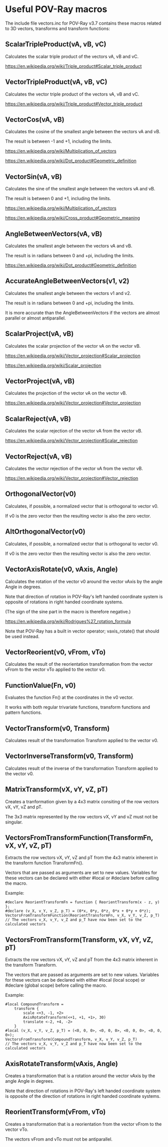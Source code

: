 # Useful POV-Ray macros

The include file vectors.inc for POV-Ray v3.7 contains these macros related to 3D vectors, transforms and transform functions:

## ScalarTripleProduct(vA, vB, vC)

Calculates the scalar triple product of the vectors vA, vB and vC.

https://en.wikipedia.org/wiki/Triple_product#Scalar_triple_product

## VectorTripleProduct(vA, vB, vC)

Calculates the vector triple product of the vectors vA, vB and vC.

https://en.wikipedia.org/wiki/Triple_product#Vector_triple_product

## VectorCos(vA, vB)

Calculates the cosine of the smallest angle between the vectors vA and vB.

The result is between -1 and +1, including the limits.

https://en.wikipedia.org/wiki/Multiplication_of_vectors

https://en.wikipedia.org/wiki/Dot_product#Geometric_definition

## VectorSin(vA, vB)

Calculates the sine of the smallest angle between the vectors vA and vB.

The result is between 0 and +1, including the limits.

https://en.wikipedia.org/wiki/Multiplication_of_vectors

https://en.wikipedia.org/wiki/Cross_product#Geometric_meaning

## AngleBetweenVectors(vA, vB)

Calculates the smallest angle between the vectors vA and vB.

The result is in radians between 0 and +pi, including the limits.

https://en.wikipedia.org/wiki/Dot_product#Geometric_definition

## AccurateAngleBetweenVectors(v1, v2)

Calculates the smallest angle between the vectors v1 and v2.

The result is in radians between 0 and +pi, including the limits.

It is more accurate than the AngleBetweenVectors if the vectors are almost parallel or almost antiparallel.

## ScalarProject(vA, vB)

Calculates the scalar projection of the vector vA on the vector vB.

https://en.wikipedia.org/wiki/Vector_projection#Scalar_projection

https://en.wikipedia.org/wiki/Scalar_projection

## VectorProject(vA, vB)

Calculates the projection of the vector vA on the vector vB.

https://en.wikipedia.org/wiki/Vector_projection#Vector_projection

## ScalarReject(vA, vB)

Calculates the scalar rejection of the vector vA from the vector vB.

https://en.wikipedia.org/wiki/Vector_projection#Scalar_rejection

## VectorReject(vA, vB)

Calculates the vector rejection of the vector vA from the vector vB.

https://en.wikipedia.org/wiki/Vector_projection#Vector_rejection

## OrthogonalVector(v0)

Calculates, if possible, a normalized vector that is orthogonal to vector v0.

If v0 is the zero vector then the resulting vector is also the zero vector.

## AltOrthogonalVector(v0)

Calculates, if possible, a normalized vector that is orthogonal to vector v0.

If v0 is the zero vector then the resulting vector is also the zero vector.

## VectorAxisRotate(v0, vAxis, Angle)

Calculates the rotation of the vector v0 around the vector vAxis by the angle Angle in degrees.

Note that direction of rotation in POV-Ray's left handed coordinate system is opposite of rotations in right handed coordinate systems.

(The sign of the sine part in the macro is therefore negative.)

https://en.wikipedia.org/wiki/Rodrigues%27_rotation_formula

Note that POV-Ray has a built in vector operator; vaxis_rotate() that should be used instead.

## VectorReorient(v0, vFrom, vTo)

Calculates the result of the reorientation transformation from the vector vFrom to the vector vTo applied to the vector v0.

## FunctionValue(Fn, v0)

Evaluates the function Fn() at the coordinates in the v0 vector.

It works with both regular trivariate functions, transform functions and pattern functions.

## VectorTransform(v0, Transform)

Calculates result of the transformation Transform applied to the vector v0.

## VectorInverseTransform(v0, Transform)

Calculates result of the inverse of the transformation Transform applied to the vector v0.

## MatrixTransform(vX, vY, vZ, pT)

Creates a tranformation given by a 4x3 matrix consiting of the row vectors vX, vY, vZ and pT.

The 3x3 matrix represented by the row vectors vX, vY and vZ must not be singular.

## VectorsFromTransformFunction(TransformFn, vX, vY, vZ, pT)

Extracts the row vectors vX, vY, vZ and pT from the 4x3 matrix inherent in the transform function TransformFn().

Vectors that are passed as arguments are set to new values. Variables for these vectors can be declared with either #local or #declare before calling the macro.

Example:

    #declare ReorientTransformFn = function { ReorientTransform(x - z, y) };
    #declare (v_X, v_Y, v_Z, p_T) = (0*x, 0*y, 0*z, 0*x + 0*y + 0*z);
    VectorsFromTransformFunction(ReorientTransformFn, v_X, v_Y, v_Z, p_T)
    // The vectors v_X, v_Y, v_Z and p_T have now been set to the calculated vectors

## VectorsFromTransform(Transform, vX, vY, vZ, pT)

Extracts the row vectors vX, vY, vZ and pT from the 4x3 matrix inherent in the transform Transform.

The vectors that are passed as arguments are set to new values. Variables for these vectors can be declared with either #local (local scope) or #declare (global scope) before calling the macro.

Example:

    #local CompoundTransform =
        transform {
            scale <+3, -1, +2>
            AxisRotateTransform(<+1, +1, +1>, 30)
            translate <-2, +4, -2>
        }
    #local (v_X, v_Y, v_Z, p_T) = (<0, 0, 0>, <0, 0, 0>, <0, 0, 0>, <0, 0, 0>);
    VectorsFromTransform(CompoundTransform, v_X, v_Y, v_Z, p_T)
    // The vectors v_X, v_Y, v_Z and p_T have now been set to the calculated vectors

## AxisRotateTransform(vAxis, Angle)

Creates a transformation that is a rotation around the vector vAxis by the angle Angle in degrees.

Note that direction of rotations in POV-Ray's left handed coordinate system is opposite of the direction of rotations in right handed coordinate systems.

## ReorientTransform(vFrom, vTo)

Creates a transformation that is a reorientation from the vector vFrom to the vector vTo.

The vectors vFrom and vTo must not be antiparallel.
